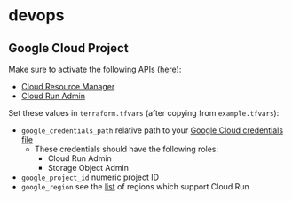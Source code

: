 # devops

## Google Cloud Project

Make sure to activate the following APIs ([here](https://console.cloud.google.com/apis/dashboard)):

- [Cloud Resource Manager](https://console.cloud.google.com/apis/api/cloudresourcemanager.googleapis.com)
- [Cloud Run Admin](https://console.cloud.google.com/apis/api/run.googleapis.com)

Set these values in `terraform.tfvars` (after copying from `example.tfvars`):

- `google_credentials_path` relative path to your [Google Cloud credentials file](https://developers.google.com/workspace/guides/create-credentials)
  - These credentials should have the following roles:
    - Cloud Run Admin
    - Storage Object Admin
- `google_project_id` numeric project ID
- `google_region` see the [list](https://cloud.google.com/run/docs/locations) of regions which support Cloud Run
